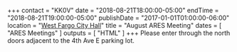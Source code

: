 +++
contact = "KK0V"
date = "2018-08-21T18:00:00-05:00"
endTime = "2018-08-21T19:00:00-05:00"
publishDate = "2017-01-01T01:00:00-06:00"
location = "[West Fargo City Hall](/places/west-fargo-city-hall/)"
title = "August ARES Meeting"
dates = [ "ARES Meetings" ]
outputs = [ "HTML" ]
+++
Please enter through the north
doors adjacent to the 4th Ave E parking lot.
